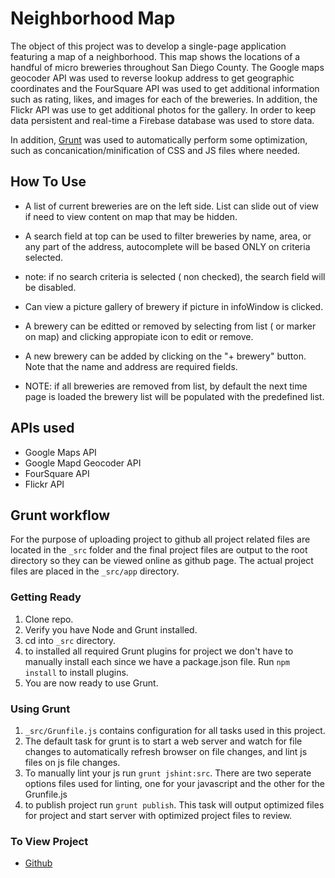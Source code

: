 # Neighborhood Map

The object of this project was to develop a single-page application featuring a map of a neighborhood. This map shows the locations of a handful of micro breweries throughout San Diego County.  The Google maps geocoder API was used to reverse lookup address to get geographic coordinates and the FourSquare API was used to get additional information such as rating, likes, and images for each of the breweries. In addition, the Flickr API was use to get additional photos for the gallery.  In order to keep data persistent and real-time a Firebase database was used to store data.


In addition, [Grunt](http://gruntjs.com/) was used to automatically perform some optimization, such as concanication/minification of CSS and JS files where needed.


## How To Use

* A list of current breweries are on the left side.  List can slide out of view if need to view content on map that may be hidden.

* A search field at top can be used to filter breweries by name, area, or any part of the address, autocomplete will be based ONLY on criteria selected.

* note: if no search criteria is selected ( non checked), the search field will be disabled.

* Can view a picture gallery of brewery if picture in infoWindow is clicked.

* A brewery can be editted or removed by selecting from list ( or marker on map) and clicking appropiate icon to edit or remove.

* A new brewery can be added by clicking on the "+ brewery" button.  Note that the name and address are required fields.

* NOTE: if all breweries are removed from list, by default the next time page is loaded the brewery list will be populated with the predefined list.


## APIs used

* Google Maps API
* Google Mapd Geocoder API
* FourSquare API
* Flickr API



## Grunt workflow

For the purpose of uploading project to github all project related files are located in the ```_src``` folder and the final project files are output to the root directory so they can be viewed online as github page. The actual project files are placed in the ```_src/app``` directory.

### Getting Ready

1. Clone repo.
2. Verify you have Node and Grunt installed.
3. cd into ```_src``` directory.
4. to installed all required Grunt plugins for project we don't have to manually install each since we have a package.json file.  Run ```npm install``` to install plugins.
5. You are now ready to use Grunt.

### Using Grunt

1. ```_src/Grunfile.js``` contains configuration for all tasks used in this project.
2. The default task for grunt is to start a web server and watch for file changes to automatically refresh browser on file changes, and lint js files on js file changes. 
3. To manually lint your js run ```grunt jshint:src```. There are two seperate options files used for linting, one for your javascript and the other for the Grunfile.js
4. to publish project run ```grunt publish```.  This task will output optimized files for project and start server with optimized project files to review.



### To View Project

* [Github](http://javsalazar.github.io/neighborhood-map/)

























